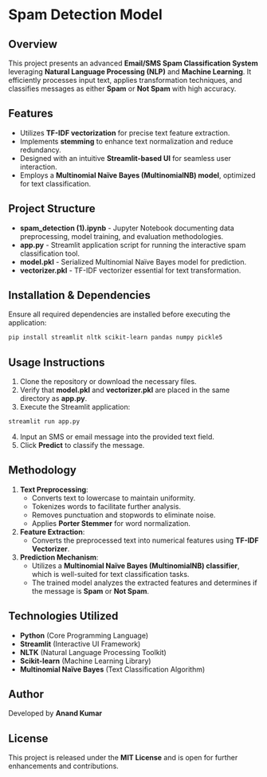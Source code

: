 # Spam Detection Model

## Overview
This project presents an advanced **Email/SMS Spam Classification System** leveraging **Natural Language Processing (NLP)** and **Machine Learning**. It efficiently processes input text, applies transformation techniques, and classifies messages as either **Spam** or **Not Spam** with high accuracy.

## Features
- Utilizes **TF-IDF vectorization** for precise text feature extraction.
- Implements **stemming** to enhance text normalization and reduce redundancy.
- Designed with an intuitive **Streamlit-based UI** for seamless user interaction.
- Employs a **Multinomial Naïve Bayes (MultinomialNB) model**, optimized for text classification.

## Project Structure
- **spam_detection (1).ipynb** - Jupyter Notebook documenting data preprocessing, model training, and evaluation methodologies.
- **app.py** - Streamlit application script for running the interactive spam classification tool.
- **model.pkl** - Serialized Multinomial Naïve Bayes model for prediction.
- **vectorizer.pkl** - TF-IDF vectorizer essential for text transformation.

## Installation & Dependencies
Ensure all required dependencies are installed before executing the application:
```bash
pip install streamlit nltk scikit-learn pandas numpy pickle5
```

## Usage Instructions
1. Clone the repository or download the necessary files.
2. Verify that **model.pkl** and **vectorizer.pkl** are placed in the same directory as **app.py**.
3. Execute the Streamlit application:
```bash
streamlit run app.py
```
4. Input an SMS or email message into the provided text field.
5. Click **Predict** to classify the message.

## Methodology
1. **Text Preprocessing**:
   - Converts text to lowercase to maintain uniformity.
   - Tokenizes words to facilitate further analysis.
   - Removes punctuation and stopwords to eliminate noise.
   - Applies **Porter Stemmer** for word normalization.
2. **Feature Extraction**:
   - Converts the preprocessed text into numerical features using **TF-IDF Vectorizer**.
3. **Prediction Mechanism**:
   - Utilizes a **Multinomial Naïve Bayes (MultinomialNB) classifier**, which is well-suited for text classification tasks.
   - The trained model analyzes the extracted features and determines if the message is **Spam** or **Not Spam**.

## Technologies Utilized
- **Python** (Core Programming Language)
- **Streamlit** (Interactive UI Framework)
- **NLTK** (Natural Language Processing Toolkit)
- **Scikit-learn** (Machine Learning Library)
- **Multinomial Naïve Bayes** (Text Classification Algorithm)

## Author
Developed by **Anand Kumar**

## License
This project is released under the **MIT License** and is open for further enhancements and contributions.
